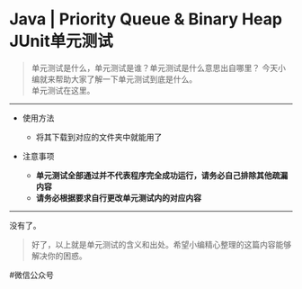 # Java | Priority Queue & Binary Heap JUnit单元测试
> 单元测试是什么，单元测试是谁？单元测试是什么意思出自哪里？ 今天小编就来帮助大家了解一下单元测试到底是什么。  
单元测试在这里。
- - - -
- 使用方法
	- 将其下载到对应的文件夹中就能用了

- 注意事项
	- **单元测试全部通过并不代表程序完全成功运行，请务必自己排除其他疏漏内容**
	- **请务必根据要求自行更改单元测试内的对应内容**
- - - -
没有了。

> 好了，以上就是单元测试的含义和出处。希望小编精心整理的这篇内容能够解决你的困惑。  

#微信公众号